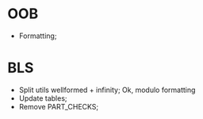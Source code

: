 # OOB

- Formatting;

# BLS

- Split utils wellformed + infinity; Ok, modulo formatting
- Update tables;
- Remove PART_CHECKS;